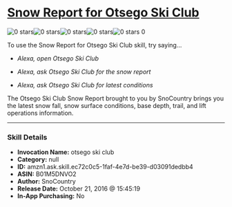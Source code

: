 # [Snow Report for Otsego Ski Club](http://alexa.amazon.com/#skills/amzn1.ask.skill.ec72c0c5-1faf-4e7d-be39-d03091dedbb4)
![0 stars](../../images/ic_star_border_black_18dp_1x.png)![0 stars](../../images/ic_star_border_black_18dp_1x.png)![0 stars](../../images/ic_star_border_black_18dp_1x.png)![0 stars](../../images/ic_star_border_black_18dp_1x.png)![0 stars](../../images/ic_star_border_black_18dp_1x.png) 0

To use the Snow Report for Otsego Ski Club skill, try saying...

* *Alexa, open Otsego Ski Club*

* *Alexa, ask Otsego Ski Club for the snow report*

* *Alexa, ask Otsego Ski Club for latest conditions*

The Otsego Ski Club Snow Report brought to you by SnoCountry brings you the latest snow fall, snow surface conditions,  base depth, trail, and lift operations information.

***

### Skill Details

* **Invocation Name:** otsego ski club
* **Category:** null
* **ID:** amzn1.ask.skill.ec72c0c5-1faf-4e7d-be39-d03091dedbb4
* **ASIN:** B01M5DNVO2
* **Author:** SnoCountry
* **Release Date:** October 21, 2016 @ 15:45:19
* **In-App Purchasing:** No
